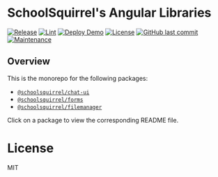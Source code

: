 # SchoolSquirrel's Angular Libraries
[![Release](https://github.com/SchoolSquirrel/angular-libraries/workflows/Release/badge.svg)](https://github.com/SchoolSquirrel/angular-libraries/actions)
[![Lint](https://github.com/SchoolSquirrel/angular-libraries/workflows/Lint/badge.svg)](https://github.com/SchoolSquirrel/angular-libraries/actions)
[![Deploy Demo](https://github.com/SchoolSquirrel/angular-libraries/workflows/Deploy%20Demo/badge.svg)](https://github.com/SchoolSquirrel/angular-libraries/actions)
[![License](https://img.shields.io/badge/License-MIT-blue)](./LICENSE.md)
[![GitHub last commit](https://img.shields.io/github/last-commit/SchoolSquirrel/angular-libraries?color=brightgreen)](https://github.com/SchoolSquirrel/angular-libraries/commits)
[![Maintenance](https://img.shields.io/maintenance/yes/2020)](https://github.com/SchoolSquirrel/angular-libraries/commits)

## Overview
This is the monorepo for the following packages:
- [`@schoolsquirrel/chat-ui`](./projects/schoolsquirrel/chat-ui/README.md)
- [`@schoolsquirrel/forms`](./projects/schoolsquirrel/forms/README.md)
- [`@schoolsquirrel/filemanager`](./projects/schoolsquirrel/filemanager/README.md)

Click on a package to view the corresponding README file.

# License
MIT